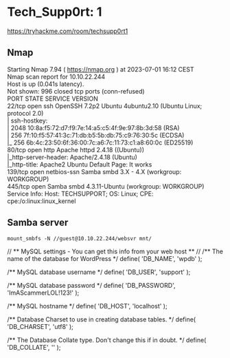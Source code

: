 # Tech_Supp0rt: 1
https://tryhackme.com/room/techsupp0rt1

## Nmap
Starting Nmap 7.94 ( https://nmap.org ) at 2023-07-01 16:12 CEST  
Nmap scan report for 10.10.22.244  
Host is up (0.041s latency).  
Not shown: 996 closed tcp ports (conn-refused)  
PORT    STATE SERVICE     VERSION  
22/tcp  open  ssh         OpenSSH 7.2p2 Ubuntu 4ubuntu2.10 (Ubuntu Linux; protocol 2.0)  
| ssh-hostkey:  
|   2048 10:8a:f5:72:d7:f9:7e:14:a5:c5:4f:9e:97:8b:3d:58 (RSA)  
|   256 7f:10:f5:57:41:3c:71:db:b5:5b:db:75:c9:76:30:5c (ECDSA)  
|_  256 6b:4c:23:50:6f:36:00:7c:a6:7c:11:73:c1:a8:60:0c (ED25519)  
80/tcp  open  http        Apache httpd 2.4.18 ((Ubuntu))  
|_http-server-header: Apache/2.4.18 (Ubuntu)  
|_http-title: Apache2 Ubuntu Default Page: It works  
139/tcp open  netbios-ssn Samba smbd 3.X - 4.X (workgroup: WORKGROUP)  
445/tcp open              Samba smbd 4.3.11-Ubuntu (workgroup: WORKGROUP)  
Service Info: Host: TECHSUPPORT; OS: Linux; CPE: cpe:/o:linux:linux_kernel  

## Samba server
``` mount_smbfs -N //guest@10.10.22.244/websvr mnt/ ```

// ** MySQL settings - You can get this info from your web host ** //
/** The name of the database for WordPress */
define( 'DB_NAME', 'wpdb' );

/** MySQL database username */
define( 'DB_USER', 'support' );

/** MySQL database password */
define( 'DB_PASSWORD', 'ImAScammerLOL!123!' );

/** MySQL hostname */
define( 'DB_HOST', 'localhost' );

/** Database Charset to use in creating database tables. */
define( 'DB_CHARSET', 'utf8' );

/** The Database Collate type. Don't change this if in doubt. */
define( 'DB_COLLATE', '' );
